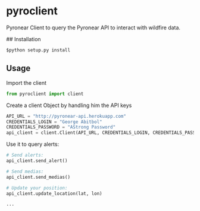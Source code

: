 # pyroclient

Pyronear Client to query the Pyronear API to interact with wildfire data.

## Installation

```
$python setup.py install
```
## Usage

Import the client

```python
from pyroclient import client
```

Create a client Object by handling him the API keys

```python
API_URL = "http://pyronear-api.herokuapp.com"
CREDENTIALS_LOGIN = "George Abitbol"
CREDENTIALS_PASSWORD = "AStrong Password"
api_client = client.Client(API_URL, CREDENTIALS_LOGIN, CREDENTIALS_PASSWORD)
```

Use it to query alerts:
```python
# Send alerts:
api_client.send_alert()

# Send medias:
api_client.send_medias()

# Update your position:
api_client.update_location(lat, lon)

...

```